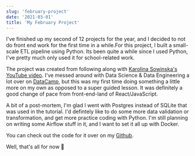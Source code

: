 ```yaml
---
slug: 'february-project'
date: '2021-03-01'
title: 'My February Project'
---
```


I've finished up my second of 12 projects for the year, and I decided to not do
front end work for the first time in a while.For this project, I built a
small-scale ETL pipeline using Python. Its been quite a while since I used
Python, I've pretty much only used it for school-related work.

The project was created from following along with
[Karolina Sowinska's YouTube video](https://www.youtube.com/watch?v=dvviIUKwH7o&list=PLNkCniHtd0PNM4NZ5etgYMw4ojid0Aa6i&index=6).
I've messed around with Data Science & Data Engineering a lot over on
[DataCamp](https://www.datacamp.com/), but this was my first time doing
something a little more on my own as opposed to a super guided lesson. It was
definitely a good change of pace from front-end-land of React/JavaScript.

A bit of a post-mortem, I'm glad I went with Postgres instead of SQLite that was
used in the tutorial. I'd defintely like to do some more data validation or
transformation, and get more practice coding with Python. I'm still planning on
writing some Airflow stuff in it, and I want to set it all up with Docker.

You can check out the code for it over on my
[Github](https://github.com/its-dgreen/spotify-etl).

Well, that's all for now 👋
